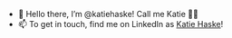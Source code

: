 - 👋 Hello there, I’m @katiehaske! Call me Katie 💁‍♀️
- 📫 To get in touch, find me on LinkedIn as [Katie Haske](https://www.linkedin.com/in/katiehaske/)!

